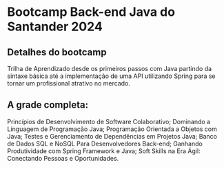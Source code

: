 # Bootcamp Back-end Java do Santander 2024

## Detalhes do bootcamp
Trilha de Aprendizado desde os primeiros passos com Java partindo da sintaxe básica até a implementação de uma API utilizando Spring para se tornar um profissional atrativo no mercado.

## A grade completa:

Princípios de Desenvolvimento de Software Colaborativo;
Dominando a Linguagem de Programação Java;
Programação Orientada a Objetos com Java;
Testes e Gerenciamento de Dependências em Projetos Java;
Banco de Dados SQL e NoSQL Para Desenvolvedores Back-end;
Ganhando Produtividade com Spring Framework e Java;
Soft Skills na Era Ágil: Conectando Pessoas e Oportunidades.
